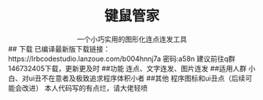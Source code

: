 # <center> 键鼠管家
<center>一个小巧实用的图形化连点连发工具</center>
## 下载
已编译最新版下载链接：https://lrbcodestudio.lanzoue.com/b004hnnj7a 密码:a58n
建议前往q群146732405下载，更新更及时
##功能
连点、文字连发、图片连发
##适用人群
小白、对ui丑不在意者及极致追求程序体积小者
##其他
程序图标和ui丑点（后续可能会改进）
本人代码写的有点烂，请大佬轻喷

